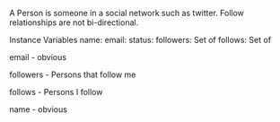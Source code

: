 A Person is someone in a social network such as twitter.
Follow relationships are not bi-directional. 

Instance Variables
	name:		<String>
	email:		<String>
         status: 		<string>
	followers:		Set of <Person>
	follows:		Set of <Person>


email
	- obvious

followers
	- Persons that follow me

follows
	- Persons I follow

name
	- obvious
